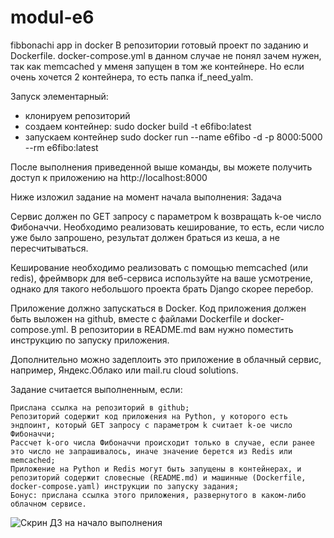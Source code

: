 # modul-e6
fibbonachi app in docker
В репозитории готовый проект по заданию и Dockerfile.
docker-compose.yml в данном случае не понял зачем нужен, так как memcached у мменя запущен в том же контейнере. 
Но если очень хочется 2 контейнера, то есть папка if_need_yalm.

Запуск элементарный:
- клонируем репозиторий
- создаем контейнер: sudo docker build -t e6fibo:latest
- запускаем контейнер sudo docker run --name e6fibo -d -p 8000:5000 --rm e6fibo:latest

После выполнения приведенной выше команды, вы можете получить доступ к приложению на http://localhost:8000

Ниже изложил задание на момент начала выполнения:
Задача

Сервис должен по GET запросу с параметром k возвращать k-ое число Фибоначчи. Необходимо реализовать кеширование, то есть, если число уже было запрошено, результат должен браться из кеша, а не пересчитываться.

Кеширование необходимо реализовать с помощью memcached (или redis), фреймворк для веб-сервиса используйте на ваше усмотрение, однако для такого небольшого проекта брать Django скорее перебор.

Приложение должно запускаться в Docker. Код приложения должен быть выложен на github, вместе с файлами Dockerfile и docker-compose.yml. В репозитории в README.md вам нужно поместить инструкцию по запуску приложения.

Дополнительно можно задеплоить это приложение в облачный сервис, например, Яндекс.Облако или mail.ru cloud solutions.

Задание считается выполненным, если:

    Прислана ссылка на репозиторий в github;
    Репозиторий содержит код приложения на Python, у которого есть эндпоинт, который GET запросу c параметром k считает k-ое число Фибоначчи;
    Рассчет k-ого числа Фибоначчи происходит только в случае, если ранее это число не запрашивалось, иначе значение берется из Redis или memcached;
    Приложение на Python и Redis могут быть запущены в контейнерах, и репозиторий содержит словесные (README.md) и машинные (Dockerfile, docker-compose.yaml) инструкции по запуску задания;
    Бонус: прислана ссылка этого приложения, развернутого в каком-либо облачном сервисе.

![Скрин ДЗ на начало выполнения](https://i.imgur.com/LlbAdjy.png)